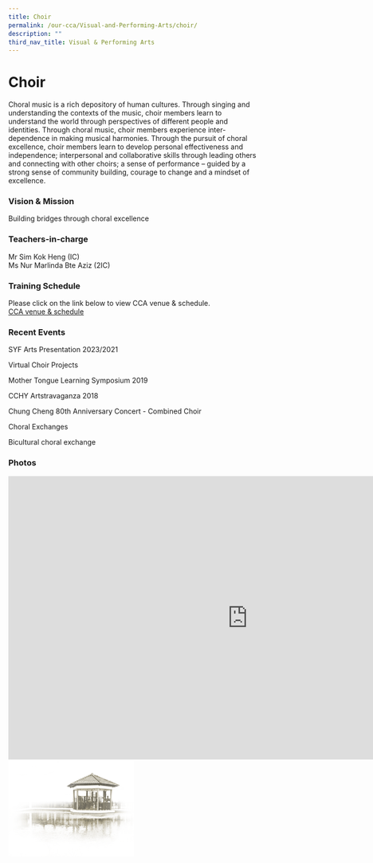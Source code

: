 ```yaml
---
title: Choir
permalink: /our-cca/Visual-and-Performing-Arts/choir/
description: ""
third_nav_title: Visual & Performing Arts
---
```

# **Choir**
Choral music is a rich depository of human cultures. Through singing and understanding the contexts of the music, choir members learn to understand the world through perspectives of different people and identities. Through choral music, choir members experience inter-dependence in making musical harmonies. Through the pursuit of choral excellence, choir members learn to develop personal effectiveness and independence; interpersonal and collaborative skills through leading others and connecting with other choirs; a sense of performance – guided by a strong sense of community building, courage to change and a mindset of excellence.

### Vision &amp; Mission
Building bridges through choral excellence


### Teachers-in-charge
Mr Sim Kok Heng (IC)  
Ms Nur Marlinda Bte Aziz (2IC)

### Training Schedule

Please click on the link below to view CCA venue &amp; schedule.&nbsp;  
[CCA venue &amp; schedule](/our-cca/cca/cca-venue-schedule/)

### Recent Events
SYF Arts Presentation 2023/2021

Virtual Choir Projects

Mother Tongue Learning Symposium 2019

CCHY Artstravaganza 2018

Chung Cheng 80th Anniversary Concert - Combined Choir

Choral Exchanges

Bicultural choral exchange

### Photos
<iframe allowfullscreen="true" height="569" width="960" frameborder="0" src="https://docs.google.com/presentation/d/e/2PACX-1vQEKxxL3lZJhzwWlTfYHNCOk1npp2HeUvZfx_trDhvkBxNFWi2wzdRYUdrHa53Roo6Mj6o9kPm1FrsZ/embed?start=true&amp;loop=true&amp;delayms=5000"></iframe>



<img style="width:50%" src="/images/pavilion.png">